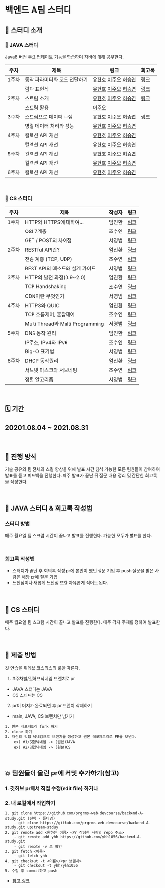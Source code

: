# 백엔드 A팀 스터디



## 📔 스터디 소개



### 📌 JAVA 스터디

Java8 버전 주요 업데이트 기능을 학습하며 자바에 대해 공부한다.



|주차|제목|링크|회고록|
|---|---|---|---|
|1주차|동작 파라미터화 코드 전달하기|[유현호](https://www.notion.so/aeno/0ab365ce7f0248b49de7b0eb7882430a) [이주오](https://velog.io/@ljo_0920/%EB%8F%99%EC%9E%91-%ED%8C%8C%EB%9D%BC%EB%AF%B8%ED%84%B0%ED%99%94) [허승연](https://velog.io/@heoseungyeon/%EB%8F%99%EC%9E%91-%ED%8C%8C%EB%9D%BC%EB%AF%B8%ED%84%B0%ED%99%94-%EC%BD%94%EB%93%9C-%EC%A0%84%EB%8B%AC%ED%95%98%EA%B8%B0)|[링크](JAVA/week-1/meeting-log-1.md)
| |람다 표현식|[유현호](https://www.notion.so/aeno/f8291bec1d564b35be976bac4cbd3efc) [이주오](https://velog.io/@ljo_0920/%EB%9E%8C%EB%8B%A4-%ED%91%9C%ED%98%84%EC%8B%9D) [허승연](https://velog.io/@heoseungyeon/%EB%9E%8C%EB%8B%A4-%ED%91%9C%ED%98%84%EC%8B%9D)|[링크](JAVA/week-1/meeting-log-2.md)
|2주차|스트림 소개|[유현호](https://www.notion.so/aeno/46ac570790014b949b99158bc031280c) [이주오](https://velog.io/@ljo_0920/%EC%8A%A4%ED%8A%B8%EB%A6%BC-%EC%86%8C%EA%B0%9C) [허승연](https://velog.io/@heoseungyeon/%EC%8A%A4%ED%8A%B8%EB%A6%BCStreams-%EC%86%8C%EA%B0%9C-%ED%99%9C%EC%9A%A9)|[링크](https://github.com/prgrms-web-devcourse/backend-A-study/blob/main/week-2/review.md)|
| |스트림 활용| [이주오](https://velog.io/@ljo_0920/%EB%AA%A8%EB%8D%98-%EC%9E%90%EB%B0%94-%EC%9D%B8-%EC%95%A1%EC%85%98-%EC%8A%A4%ED%8A%B8%EB%A6%BC-%ED%99%9C%EC%9A%A9) ||
|3주차|스트림으로 데이터 수집|[유현호](https://aeno.notion.site/9061704142cb44e48b267aa10c093e99) [이주오](https://velog.io/@ljo_0920/%EB%AA%A8%EB%8D%98-%EC%9D%B8-%EC%9E%90%EB%B0%94-%EC%95%A1%EC%85%98-%EC%8A%A4%ED%8A%B8%EB%A6%BC%EC%9C%BC%EB%A1%9C-%EB%8D%B0%EC%9D%B4%ED%84%B0-%EC%88%98%EC%A7%91) [허승연](https://velog.io/@heoseungyeon/%EC%8A%A4%ED%8A%B8%EB%A6%BC%EC%9C%BC%EB%A1%9C-%EB%8D%B0%EC%9D%B4%ED%84%B0-%EC%88%98%EC%A7%91)|[링크](https://github.com/prgrms-web-devcourse/backend-A-study/blob/main/week-3/review.md)
| |병렬 데이터 처리와 성능|[유현호](https://aeno.notion.site/bf431140e0fc4535a6d3bd0d06997627) [이주오](https://velog.io/@ljo_0920/%EB%AA%A8%EB%8D%98-%EC%9D%B8-%EC%9E%90%EB%B0%94-%EC%95%A1%EC%85%98-%EB%B3%91%EB%A0%AC-%EB%8D%B0%EC%9D%B4%ED%84%B0-%EC%B2%98%EB%A6%AC%EC%99%80-%EC%84%B1%EB%8A%A5) [허승연](https://velog.io/@heoseungyeon/%EB%B3%91%EB%A0%AC-%EB%8D%B0%EC%9D%B4%ED%84%B0-%EC%B2%98%EB%A6%AC%EC%99%80-%EC%84%B1%EB%8A%A5)|
|4주차|컬렉션 API 개선|[유현호](https://aeno.notion.site/API-52b677cf3d8e44a7b74c29235b91e9d6) [이주오](https://velog.io/@ljo_0920/%EB%AA%A8%EB%8D%98-%EC%9E%90%EB%B0%94-%EC%9D%B8-%EC%95%A1%EC%85%98-%EC%BB%AC%EB%A0%89%EC%85%98-API-%EA%B0%9C%EC%84%A0) [허승연]()|
| |컬렉션 API 개선|[유현호](https://aeno.notion.site/fb190315222a428a8a6a4e968823aad2) [이주오](https://velog.io/@ljo_0920/%EB%AA%A8%EB%8D%98-%EC%9E%90%EB%B0%94-%EC%9D%B8-%EC%95%A1%EC%85%98-%EB%A6%AC%ED%8C%A9%ED%84%B0%EB%A7%81-%ED%85%8C%EC%8A%A4%ED%8C%85-%EB%94%94%EB%B2%84%EA%B9%85) [허승연]()|
|5주차|컬렉션 API 개선|[유현호](https://aeno.notion.site/null-Optional-927422038b4f4a758a0bf9d9a7f7402c) [이주오](https://velog.io/@ljo_0920/%EB%AA%A8%EB%8D%98-%EC%9E%90%EB%B0%94-%EC%9D%B8-%EC%95%A1%EC%85%98-Optional) [허승연]()|
| |컬렉션 API 개선|[유현호](https://aeno.notion.site/API-e28c94ab6e0244fcb3288ed55811ecf8) [이주오](https://velog.io/@ljo_0920/%EB%AA%A8%EB%8D%98-%EC%9E%90%EB%B0%94-%EC%9D%B8-%EC%95%A1%EC%85%98-%EC%83%88%EB%A1%9C%EC%9A%B4-%EB%82%A0%EC%A7%9C%EC%99%80-%EC%8B%9C%EA%B0%84-API) [허승연]()|
|6주차|컬렉션 API 개선|[유현호](https://aeno.notion.site/949a6102788d40a4a4ca4f2ebc5e7f7a) [이주오](https://velog.io/@ljo_0920/%EB%AA%A8%EB%8D%98-%EC%9E%90%EB%B0%94-%EC%9D%B8-%EC%95%A1%EC%85%98-%EB%94%94%ED%8F%B4%ED%8A%B8-%EB%A9%94%EC%84%9C%EB%93%9C) [허승연](https://velog.io/@heoseungyeon/%EB%94%94%ED%8F%B4%ED%8A%B8-%EB%A9%94%EC%84%9C%EB%93%9CDefault-Method)|


</br>

### 📌 CS 스터디

| 주차  | 제목                             | 작성자 | 링크                                                         |
| ----- | -------------------------------- | ------ | ------------------------------------------------------------ |
| 1주차 | HTTP와 HTTPS에 대하여...         | 엄진환 | [링크](https://velog.io/@ddkk94/HTTP%EC%99%80-HTTPS%EC%97%90-%EB%8C%80%ED%95%98%EC%97%AC) |
|       | OSI 7계층                        | 조수연 | [링크](https://velog.io/@soo5717/OSI-7-Layer)                |
|       | GET / POST의 차이점              | 서영범 | [링크](https://velog.io/@youngblue/3GET%EA%B3%BC-POST%EC%9D%98-%EC%B0%A8%EC%9D%B4) |
| 2주차 | RESTful API란?                   | 엄진환 | [링크](https://velog.io/@ddkk94/RESTful-API%EB%9E%80)        |
|       | 전송 계층 (TCP, UDP)             | 조수연 | [링크](https://velog.io/@soo5717/Transport-Layer)            |
|       | REST API의 메소드와 설계 가이드  | 서영범 | [링크](https://velog.io/@youngblue/REST-API%EC%9D%98-%EB%A9%94%EC%86%8C%EB%93%9C%EB%93%A4%EC%9D%84-%EC%95%8C%EC%95%84%EB%B3%B4%EC%9E%90) |
| 3주차 | HTTP의 발전 과정(0.9~2.0)        | 엄진환 | [링크](https://velog.io/@ddkk94/HTTP%EC%9D%98-%EB%B0%9C%EC%A0%84-%EA%B3%BC%EC%A0%950.92.0) |
|       | TCP Handshaking                  | 조수연 | [링크](https://velog.io/@soo5717/TCP-Handshaking)            |
|       | CDN이란 무엇인가                 | 서영범 | [링크](https://velog.io/@youngblue/CDN%EC%9D%B4%EB%9E%80-%EB%AC%B4%EC%97%87%EC%9D%B8%EA%B0%80) |
| 4주차 | HTTP3와 QUIC                     | 엄진환 | [링크](https://velog.io/@ddkk94/HTTP3-QUIC)                  |
|       | TCP 흐름제어, 혼잡제어           | 조수연 | [링크](https://velog.io/@soo5717/Network-TCP-control)        |
|       | Multi Thread와 Multi Programming | 서영범 | [링크](https://velog.io/@youngblue/Multi-Thread-and-Multi-Programming) |
| 5주차 | DNS 동작 원리                    | 엄진환 | [링크](https://velog.io/@ddkk94/DNS-operation)               |
|       | IP주소, IPv4와 IPv6              | 조수연 | [링크](https://velog.io/@soo5717/Network-IP-IPv4-IPv6)       |
|       | Big-O 표기법                     | 서영범 | [링크](https://velog.io/@youngblue/Big-O-notation)           |
| 6주차 | DHCP 동작원리                    | 엄진환 | [링크](https://velog.io/@ddkk94/DHCP)                        |
|       | 서브넷 마스크와 서브네팅         | 조수연 | [링크](https://velog.io/@soo5717/subnet-mask-and-subnetting) |
|       | 정렬 알고리즘                    | 서영범 | [링크](https://velog.io/@youngblue/algorithm)                |

</br>

## 🗓 기간

20201.08.04 ~ 2021.08.31
---

</br>

## 🧩 진행 방식

기술 공유와 팀 전체의 스킬 향상을 위해 발표 시간 참석 가능한 모든 팀원들이 참여하여 발표를 듣고 피드백을 진행한다.
매주 발표가 끝난 뒤 질문 내용 정리 및 간단한 회고록을 작성한다.

</br>

## 📌 JAVA 스터디 & 회고록 작성법

### 스터디 방법

매주 월요일 팀 스크럼 시간이 끝나고 발표를 진행한다. 가능한 모두가 발표를 한다.

</br>

### 회고록 작성법

- 스터디가 끝난 후 회의록 작성 pr에 본인이 했던 질문 기입 후 push
  질문을 받은 사람은 해당 pr에 질문 기입
- 느낀점이나 새롭게 느낀점 또한 자유롭게 적어도 된다.


</br>

## 📌 CS 스터디

매주 월요일 팀 스크럼 시간이 끝나고 발표를 진행한다. 매주 각자 주제를 정하여 발표한다.


</br>

## 📜 제출 방법

깃 연습을 위데브 코스의스의 룰을 따른다.

1. #주차별/깃허브닉네임 브랜치로 pr

- JAVA 스터디는 JAVA
- CS 스터디는 CS

2. pr이 머지가 완료되면 후 pr 브랜치 삭제하기

- main, JAVA, CS 브랜치만 남기기

```
1. 원본 레포지토리 fork 하기
2. clone 하기
3. 자신의 깃헙 닉네임으로 브랜치를 생성하고 원본 레포지토리로 PR를 보낸다.
    ex) #1/깃헙닉네임 -> (원본)JAVA
    ex) #2/깃헙닉네임 -> (원본)CS

```

</br>

## 💥 팀원들이 올린 pr에 커밋 추가하기(참고)

### 1. 깃허브 pr에서 직접 수정(edit file) 하거나

### 2. 내 로컬에서 작업하기

```
1. git clone https://github.com/prgrms-web-devcourse/backend-A-study.git (선택 - 폴더명)
    - git clone https://github.com/prgrms-web-devcourse/backend-A-study.git upstream-stduy
2. git remote add <원하는 이름> <Pr 작성한 사람의 repo 주소>
    - git remote add yhh https://github.com/yhh1056/backend-A-study.git
    - git remote -v 로 확인
3. git fetch <이름>
    - git fetch yhh
4. git checkout -t <이름>/<pr 브랜치>
    - git checkout -t yhh/yhh1056
5. 수정 후 commit하고 push
```

- [참고 링크](https://tighten.co/blog/adding-commits-to-a-pull-request/)
